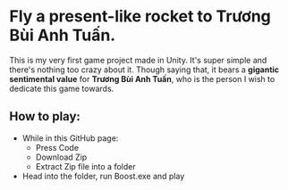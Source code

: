 # Fly a present-like rocket to Trương Bùi Anh Tuấn.

This is my very first game project made in Unity. It's super simple and there's nothing too crazy about it. Though saying that, it bears a __gigantic sentimental value__ for **Trương Bùi Anh Tuấn**, who is the person I wish to dedicate this game towards.

## How to play:
+ While in this GitHub page:
  - Press Code
  - Download Zip
  - Extract Zip file into a folder 
+ Head into the folder, run Boost.exe and play
